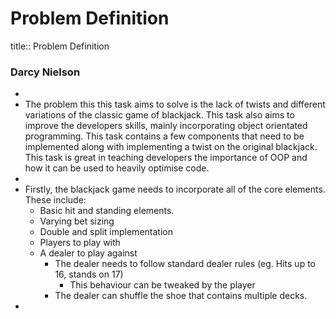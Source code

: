 # Problem Definition
title:: Problem Definition
### Darcy Nielson
-
- The problem this this task aims to solve is the lack of twists and different variations of the classic game of blackjack. This task also aims to improve the developers skills, mainly incorporating object orientated programming. This task contains a few components that need to be implemented along with implementing a twist on the original blackjack. This task is great in teaching developers the importance of OOP and how it can be used to heavily optimise code.
-
- Firstly, the blackjack game needs to incorporate all of the core elements. These include:
	- Basic hit and standing elements.
	- Varying bet sizing
	- Double and split implementation
	- Players to play with
	- A dealer to play against
		- The dealer needs to follow standard dealer rules (eg. Hits up to 16, stands on 17)
			- This behaviour can be tweaked by the player
		- The dealer can shuffle the shoe that contains multiple decks.
-